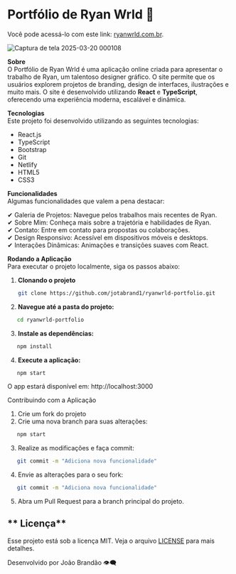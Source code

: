# Portfólio de Ryan Wrld 🎨

Você pode acessá-lo com este link: [ryanwrld.com.br](https://www.ryanwrld.com.br).

![Captura de tela 2025-03-20 000108](https://github.com/user-attachments/assets/a72e473c-cbf0-4faa-b124-8a78d610703a)

 **Sobre**  
O Portfólio de Ryan Wrld é uma aplicação online criada para apresentar o trabalho de Ryan, um talentoso designer gráfico. O site permite que os usuários explorem projetos de branding, design de interfaces, ilustrações e muito mais. O site é desenvolvido utilizando **React** e **TypeScript**, oferecendo uma experiência moderna, escalável e dinâmica.


 **Tecnologias**  
Este projeto foi desenvolvido utilizando as seguintes tecnologias:

- React.js
- TypeScript
- Bootstrap
- Git
- Netlify
- HTML5
- CSS3

 **Funcionalidades**  
Algumas funcionalidades que valem a pena destacar:

✔ Galeria de Projetos: Navegue pelos trabalhos mais recentes de Ryan.  
✔ Sobre Mim: Conheça mais sobre a trajetória e habilidades de Ryan.  
✔ Contato: Entre em contato para propostas ou colaborações.  
✔ Design Responsivo: Acessível em dispositivos móveis e desktops.  
✔ Interações Dinâmicas: Animações e transições suaves com React.

 **Rodando a Aplicação**  
Para executar o projeto localmente, siga os passos abaixo:
1. **Clonando o projeto**
   ```bash
   git clone https://github.com/jotabrand1/ryanwrld-portfolio.git
2. **Navegue até a pasta do projeto:**
```bash
   cd ryanwrld-portfolio
```
3. **Instale as dependências:**
```bash
   npm install
```
4. **Execute a aplicação:**
```bash
   npm start
```
O app estará disponível em: http://localhost:3000

 Contribuindo com a Aplicação

1. Crie um fork do projeto
2. Crie uma nova branch para suas alterações:
```bash
   npm start
```
3. Realize as modificações e faça commit:
```bash
   git commit -m "Adiciona nova funcionalidade"
```
4. Envie as alterações para o seu fork:
```bash
   git commit -m "Adiciona nova funcionalidade"
```
5. Abra um Pull Request para a branch principal do projeto.
   


## ** Licença**


Esse projeto está sob a licença MIT. Veja o arquivo [LICENSE](https://github.com/birobirobiro/nlw-heat-origin-v2/blob/main/.github/LICENSE.md) para mais detalhes.


Desenvolvido por João Brandão 👁️‍🗨️

